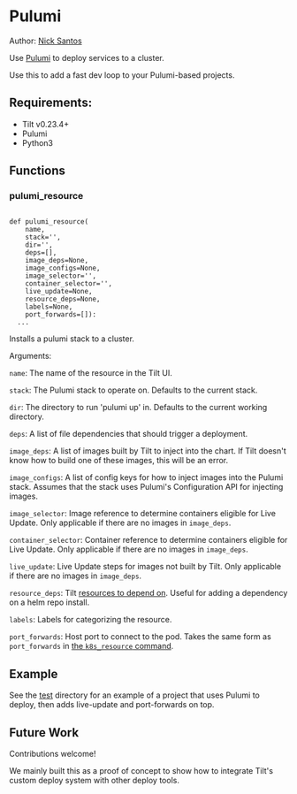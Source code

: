 # Pulumi

Author: [Nick Santos](https://github.com/nicks)

Use [Pulumi](https://www.pulumi.com/) to deploy services to a cluster.

Use this to add a fast dev loop to your Pulumi-based projects.

## Requirements:

- Tilt v0.23.4+
- Pulumi
- Python3

## Functions

### pulumi_resource

```

def pulumi_resource(
    name,
    stack='',
    dir='',
    deps=[],
    image_deps=None,
    image_configs=None,
    image_selector='',
    container_selector='',
    live_update=None,
    resource_deps=None,
    labels=None,
    port_forwards=[]):
  ...
```

Installs a pulumi stack to a cluster.

Arguments:

`name`: The name of the resource in the Tilt UI.

`stack`: The Pulumi stack to operate on. Defaults to the current stack.

`dir`: The directory to run 'pulumi up' in. Defaults to the current working directory.

`deps`: A list of file dependencies that should trigger a deployment.

`image_deps`: A list of images built by Tilt to inject into the chart. If Tilt doesn't know
how to build one of these images, this will be an error.

`image_configs`: A list of config keys for how to inject images into the Pulumi stack.
Assumes that the stack uses Pulumi's Configuration API for injecting images.

`image_selector`: Image reference to determine containers eligible for Live Update.
  Only applicable if there are no images in `image_deps`.

`container_selector`: Container reference to determine containers eligible for Live Update.
  Only applicable if there are no images in `image_deps`.

`live_update`: Live Update steps for images not built by Tilt.
  Only applicable if there are no images in `image_deps`.

`resource_deps`: Tilt [resources to depend
on](https://docs.tilt.dev/resource_dependencies.html). Useful for adding a
dependency on a helm repo install.

`labels`: Labels for categorizing the resource.

`port_forwards`: Host port to connect to the pod. Takes the same form as `port_forwards` in [the `k8s_resource` command](https://docs.tilt.dev/api.html#api.k8s_resource).

## Example

See the [test](./test) directory for an example of a project that uses Pulumi to
deploy, then adds live-update and port-forwards on top.

## Future Work

Contributions welcome!

We mainly built this as a proof of concept to show how to integrate Tilt's
custom deploy system with other deploy tools.
